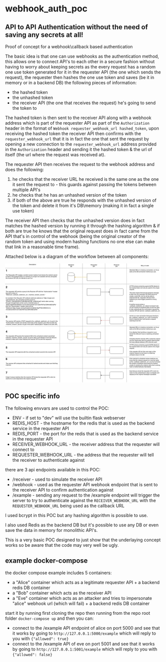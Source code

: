 # webhook_auth_poc

## API to API Authentication without the need of saving any secrets at all!

Proof of concept for a webhook\callback based authentication

The basic idea is that one can use webhooks as the authentication method, this allows one to connect API's to each other in a secure fashion without having to worry about keeping secrets as the every request has a random one use token generated for it in the requester API (the one which sends the request), the requester then hashes the one use token and saves (be it in memory or in a backend DB) the following pieces of information:

* the hashed token
* the unhashed token
* the receiver API (the one that receives the request) he's going to send the token to

The hashed token is then sent to the receiver API along with a webhook address which is part of the requester API as part of the `Authorization` header in the format of `Webhook requester_webhook_url hashed_token`, upon receiving the hashed token the receiver API then confirms with the `requester_webhook_url` that it is in fact the one that sent the request by opening a new connection to the `requester_webhook_url` address provided in the `Authorization` header and sending it the hashed token & the url of itself (the url where the request was received at).

The requester API then receives the request to the webhook address and does the following:

1. he checks that the receiver URL he received is the same one as the one it sent the request to - this guards against passing the tokens between multiple API's 
2. he checks that he has an unhashed version of the token
3. if both of the above are true he responds with the unhashed version of the token and delete it from it's DB\memory (making it in fact a single use token)

The receiver API then checks that the unhashed version does in fact matches the hashed version by running it through the hashing algorithm & if both are true he knows that the original request does in fact came from the API that's in control of the webhook (being the original creator of the random token and using modern hashing functions no one else can make that link in a reasonable time frame).

Attached below is a diagram of the workflow between all components:

![basic workflow diagram](docs/webhook_auth.jpg)


## POC specific info

The following envvars are used to control the POC:

* ENV - if set to "dev" will use the builtin flask webserver
* REDIS_HOST - the hostname for the redis that is used as the backend service in the requester API
* REDIS_PORT - the port for the redis that is used as the backend service in the requester API
* RECEIVER_WEBHOOK_URL - the receiver address that the requester will connect to
* REQUESTER_WEBHOOK_URL - the address that the requester will tell the receiver to authenticate against

there are 3 api endpoints available in this POC:

* /receiver - used to simulate the receiver API
* /webhook - used as the requester API webhook endpoint that is sent to the receiver API to confirm authentication against
* /example - sending any request to the /example endpoint will trigger the server to try to authenticate against the `RECEIVER_WEBHOOK_URL` with the `REQUESTER_WEBHOOK_URL` being used as the callback URL

I used bcrypt in this POC but any hashing algorithm is possible to use.

I also used Redis as the backend DB but it's possible to use any DB or even save the data in memory for monolithic API's.

This is a very basic POC designed to just show that the underlaying concept works so be aware that the code may very well be ugly.

## example docker-compose

the docker compose example includes 5 containers:

* a "Alice" container which acts as a legitimate requester API + a backend redis DB container
* a "Bob" container which acts as the receiver API
* a "Eve" container which acts as an attacker and tries to impersonate "alice" webhook url (which will fail) + a backend redis DB container

start it by running first cloning the repo then running from the repo root folder `docker-compose up` and then you can:

* connect to the /example API endpoint of alice on port 5000 and see that it works by going to `http://127.0.0.1:5000/example` which will reply to you with `{"allowed": true}`
* connect to the /example API of eve on port 5001 and see that it works by going to `http://127.0.0.1:5001/example` which will reply to you with `{"allowed": false}`